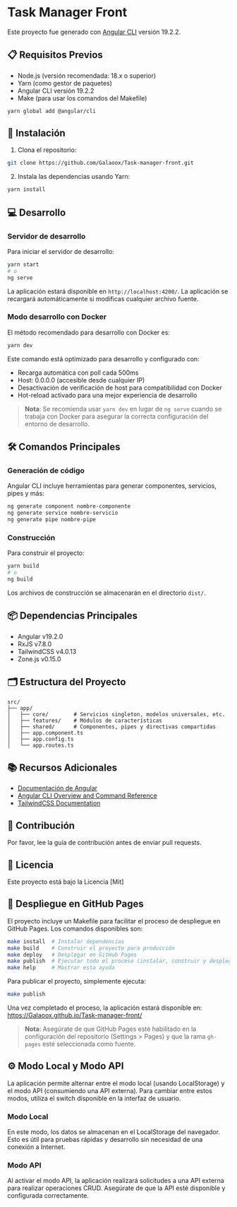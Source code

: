 # Task Manager Front

Este proyecto fue generado con [Angular CLI](https://github.com/angular/angular-cli) versión 19.2.2.

## 📋 Requisitos Previos

- Node.js (versión recomendada: 18.x o superior)
- Yarn (como gestor de paquetes)
- Angular CLI versión 19.2.2
- Make (para usar los comandos del Makefile)
```bash
yarn global add @angular/cli
```

## 🚀 Instalación

1. Clona el repositorio:
```bash
git clone https://github.com/Galaoox/Task-manager-front.git
```

2. Instala las dependencias usando Yarn:
```bash
yarn install
```

## 💻 Desarrollo

### Servidor de desarrollo

Para iniciar el servidor de desarrollo:

```bash
yarn start
# o
ng serve
```

La aplicación estará disponible en `http://localhost:4200/`. La aplicación se recargará automáticamente si modificas cualquier archivo fuente.

### Modo desarrollo con Docker

El método recomendado para desarrollo con Docker es:

```bash
yarn dev
```

Este comando está optimizado para desarrollo y configurado con:
- Recarga automática con poll cada 500ms
- Host: 0.0.0.0 (accesible desde cualquier IP)
- Desactivación de verificación de host para compatibilidad con Docker
- Hot-reload activado para una mejor experiencia de desarrollo

> **Nota**: Se recomienda usar `yarn dev` en lugar de `ng serve` cuando se trabaja con Docker para asegurar la correcta configuración del entorno de desarrollo.

## 🛠️ Comandos Principales

### Generación de código

Angular CLI incluye herramientas para generar componentes, servicios, pipes y más:

```bash
ng generate component nombre-componente
ng generate service nombre-servicio
ng generate pipe nombre-pipe
```

### Construcción

Para construir el proyecto:

```bash
yarn build
# o
ng build
```

Los archivos de construcción se almacenarán en el directorio `dist/`.


## 📦 Dependencias Principales

- Angular v19.2.0
- RxJS v7.8.0
- TailwindCSS v4.0.13
- Zone.js v0.15.0

## 🗂️ Estructura del Proyecto

```
src/
├── app/
│   ├── core/        # Servicios singleton, modelos universales, etc.
│   ├── features/    # Módulos de características
│   ├── shared/      # Componentes, pipes y directivas compartidas
│   ├── app.component.ts
│   ├── app.config.ts
│   └── app.routes.ts
```

## 📚 Recursos Adicionales

- [Documentación de Angular](https://angular.dev)
- [Angular CLI Overview and Command Reference](https://angular.dev/tools/cli)
- [TailwindCSS Documentation](https://tailwindcss.com/docs)

## 🤝 Contribución

Por favor, lee la guía de contribución antes de enviar pull requests.

## 📄 Licencia

Este proyecto está bajo la Licencia [Mit] 

## 🚀 Despliegue en GitHub Pages

El proyecto incluye un Makefile para facilitar el proceso de despliegue en GitHub Pages. Los comandos disponibles son:

```bash
make install  # Instalar dependencias
make build    # Construir el proyecto para producción
make deploy   # Desplegar en GitHub Pages
make publish  # Ejecutar todo el proceso (instalar, construir y desplegar)
make help     # Mostrar esta ayuda
```

Para publicar el proyecto, simplemente ejecuta:

```bash
make publish
```

Una vez completado el proceso, la aplicación estará disponible en: https://Galaoox.github.io/Task-manager-front/

> **Nota**: Asegúrate de que GitHub Pages esté habilitado en la configuración del repositorio (Settings > Pages) y que la rama `gh-pages` esté seleccionada como fuente.

## ⚙️ Modo Local y Modo API

La aplicación permite alternar entre el modo local (usando LocalStorage) y el modo API (consumiendo una API externa). Para cambiar entre estos modos, utiliza el switch disponible en la interfaz de usuario.

### Modo Local

En este modo, los datos se almacenan en el LocalStorage del navegador. Esto es útil para pruebas rápidas y desarrollo sin necesidad de una conexión a Internet.

### Modo API

Al activar el modo API, la aplicación realizará solicitudes a una API externa para realizar operaciones CRUD. Asegúrate de que la API esté disponible y configurada correctamente.
